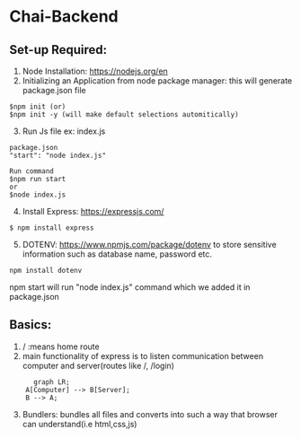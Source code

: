 # Chai-Backend

## Set-up Required:

1. Node Installation: https://nodejs.org/en
2. Initializing an Application from node package manager: this will generate package.json file

```
$npm init (or)
$npm init -y (will make default selections automitically)
```

3. Run Js file ex: index.js

```
package.json
"start": "node index.js"

Run command
$npm run start
or
$node index.js
```
4. Install Express: https://expressjs.com/

```
$ npm install express
```
5. DOTENV: https://www.npmjs.com/package/dotenv
to store sensitive information such as database name, password etc.
```
npm install dotenv 
```

npm start will run "node index.js" command which we added it in package.json

## Basics:

1. / :means home route
2. main functionality of express is to listen communication between computer and server(routes like /, /login)

```mermaid
      graph LR;
    A[Computer] --> B[Server];
    B --> A;
```
3. Bundlers: bundles all files and converts into such a way that browser can understand(i.e html,css,js)


